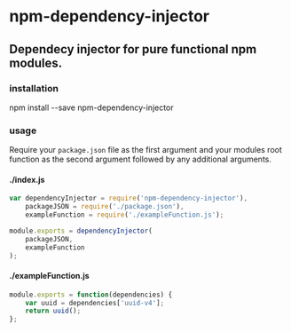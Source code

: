 # npm-dependency-injector
## Dependecy injector for pure functional npm modules.
### installation
npm install --save npm-dependency-injector
### usage
Require your ```package.json``` file as the first
argument and your modules root function as the second argument followed
by any additional arguments.
#### ./index.js
```javascript
var dependencyInjector = require('npm-dependency-injector'),
    packageJSON = require('./package.json'),
    exampleFunction = require('./exampleFunction.js');

module.exports = dependencyInjector(
    packageJSON,
    exampleFunction
);
```
#### ./exampleFunction.js
```javascript
module.exports = function(dependencies) {
    var uuid = dependencies['uuid-v4'];
    return uuid();
};
```

